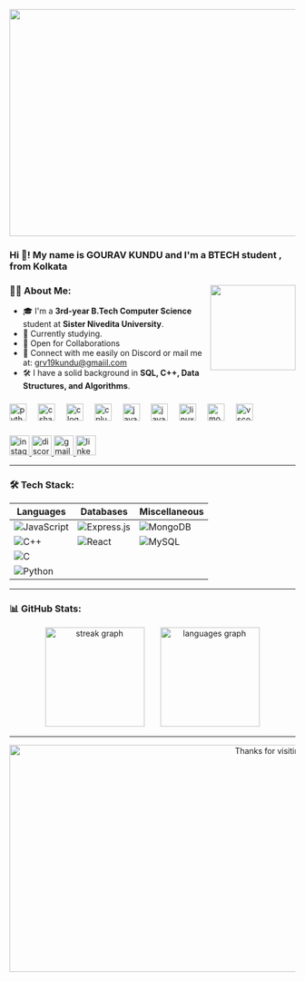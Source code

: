 <!-- Banner Image -->
<p align="center">
  <img src="https://i.pinimg.com/originals/c6/3c/ae/c63cae1344766f14d9d184e5aafed065.gif" width="1200" height="400" alt="Welcome to My GitHub Profile" />
</p>




<h3 align="left">Hi 👋! My name is GOURAV KUNDU and I'm a BTECH student , from Kolkata</h3>

###

<img align="right" height="150" src="https://i.pinimg.com/originals/44/5e/e1/445ee117c29f7b1c30ddb1a29e48c15b.gif"  />



### 👨‍💻 About Me:

- 🎓 I'm a **3rd-year B.Tech Computer Science** student at **Sister Nivedita University**.
- 🚀 Currently studying.
- 🤝 Open for Collaborations 
- 📧 Connect with me easily on Discord or mail me at: [grv19kundu@gmaiil.com](mailto:grv19kundu@gmaiil.com)
- 🛠 I have a solid background in **SQL, C++, Data Structures, and Algorithms**.

###

<div align="left">
  <img src="https://cdn.jsdelivr.net/gh/devicons/devicon/icons/python/python-original.svg" height="30" alt="python logo"  />
  <img width="12" />
  <img src="https://cdn.jsdelivr.net/gh/devicons/devicon/icons/csharp/csharp-original.svg" height="30" alt="csharp logo"  />
  <img width="12" />
  <img src="https://cdn.jsdelivr.net/gh/devicons/devicon/icons/c/c-original.svg" height="30" alt="c logo"  />
  <img width="12" />
  <img src="https://cdn.jsdelivr.net/gh/devicons/devicon/icons/cplusplus/cplusplus-original.svg" height="30" alt="cplusplus logo"  />
  <img width="12" />
  <img src="https://cdn.jsdelivr.net/gh/devicons/devicon/icons/java/java-original.svg" height="30" alt="java logo"  />
  <img width="12" />
  <img src="https://cdn.jsdelivr.net/gh/devicons/devicon/icons/javascript/javascript-original.svg" height="30" alt="javascript logo"  />
  <img width="12" />
  <img src="https://cdn.jsdelivr.net/gh/devicons/devicon/icons/linux/linux-original.svg" height="30" alt="linux logo"  />
  <img width="12" />
  <img src="https://cdn.jsdelivr.net/gh/devicons/devicon/icons/mongodb/mongodb-original.svg" height="30" alt="mongodb logo"  />
  <img width="12" />
  <img src="https://cdn.jsdelivr.net/gh/devicons/devicon/icons/vscode/vscode-original.svg" height="30" alt="vscode logo"  />
</div>

###

<div align="left">
  <a href="_.g_0_u_r_a_v._" target="_blank">
    <img src="https://img.shields.io/static/v1?message=Instagram&logo=instagram&label=&color=E4405F&logoColor=white&labelColor=&style=for-the-badge" height="35" alt="instagram logo"  />
  </a>
  <a href="phantom19_5" target="_blank">
    <img src="https://img.shields.io/static/v1?message=Discord&logo=discord&label=&color=7289DA&logoColor=white&labelColor=&style=for-the-badge" height="35" alt="discord logo"  />
  </a>
  <a href="grv19kundu@gmail.com" target="_blank">
    <img src="https://img.shields.io/static/v1?message=Gmail&logo=gmail&label=&color=D14836&logoColor=white&labelColor=&style=for-the-badge" height="35" alt="gmail logo"  />
  </a>
  <a href="https://www.linkedin.com/in/gourav-kundu-788b35254/" target="_blank">
    <img src="https://img.shields.io/static/v1?message=LinkedIn&logo=linkedin&label=&color=0077B5&logoColor=white&labelColor=&style=for-the-badge" height="35" alt="linkedin logo"  />
  </a>
</div>





---

### 🛠️ Tech Stack:

| Languages  |  Databases | Miscellaneous |
|------------|------------|---------------|
| ![JavaScript](https://img.shields.io/badge/JavaScript-F7DF1E?logo=javascript&logoColor=black&style=for-the-badge) | ![Express.js](https://img.shields.io/badge/Express.js-white?style=for-the-badge&logo=express&logoColor=black) | ![MongoDB](https://img.shields.io/badge/-MongoDB-47A248?logo=mongodb&logoColor=white&style=for-the-badge) | ![Git](https://img.shields.io/badge/Git-F1502F?style=for-the-badge&logo=git&logoColor=white)
| ![C++](https://img.shields.io/badge/C++-00599C?logo=cplusplus&logoColor=white&style=for-the-badge) | ![React](https://img.shields.io/badge/React-20232A?style=for-the-badge&logo=react&logoColor=61DAFB) | ![MySQL](https://img.shields.io/badge/MySQL-4479A1?logo=mysql&logoColor=white&style=for-the-badge) | ![GitHub](https://img.shields.io/badge/GitHub-%23121011.svg?style=for-the-badge&logo=github&logoColor=white)
| ![C](https://img.shields.io/badge/C-A8B9CC?logo=c&logoColor=black&style=for-the-badge) 
| ![Python](https://img.shields.io/badge/Python-3776AB?logo=python&logoColor=white&style=for-the-badge) | 

---


###



<h3 align="left"> 📊 GitHub Stats:</h3>

<div align="center">
  <img src="https://streak-stats.demolab.com?user=grvknd&locale=en&mode=daily&theme=dark&hide_border=false&border_radius=5&order=3" height="175" alt="streak graph"  />
  &nbsp
  &nbsp
  &nbsp
  <img src="https://github-readme-stats.vercel.app/api/top-langs?username=grvknd&locale=en&hide_title=false&layout=compact&card_width=320&langs_count=5&theme=dracula&hide_border=false&order=2" height="175" alt="languages graph"  />
</div>

---

<p align="center">
  <img src="https://i.pinimg.com/originals/90/70/32/9070324cdfc07c68d60eed0c39e77573.gif" width="900" height="400" alt="Thanks for visiting" />
</p>
